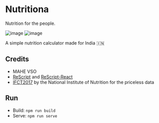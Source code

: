 # Nutritiona
Nutrition for the people.

![image](https://github.com/user-attachments/assets/64907e1a-507a-406b-b7af-60cd463002c4)
![image](https://github.com/user-attachments/assets/5fa8f141-e34a-4cf5-8320-da40877e76ff)


A simple nutrition calculator made for India 🇮🇳

## Credits
- MAHE VSO
- [ReScript](https://github.com/rescript-lang/rescript-compiler) and [ReScript-React](https://github.com/rescript-lang/rescript-react)
- [IFCT2017](https://www.nin.res.in/ebooks/IFCT2017.pdf) by the National Institute of Nutrition for the priceless data

## Run

- Build: `npm run build`
- Serve: `npm run serve`
